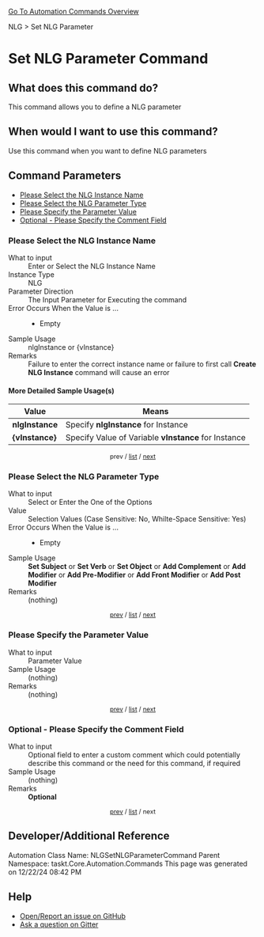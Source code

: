 <!--TITLE: Set NLG Parameter Command -->
<!-- SUBTITLE: a command in the NLG group. -->
[Go To Automation Commands Overview](/automation-commands.md)


NLG &gt; Set NLG Parameter


# Set NLG Parameter Command


## What does this command do?
This command allows you to define a NLG parameter


## When would I want to use this command?
Use this command when you want to define NLG parameters


<a id="param_list"></a>
## Command Parameters
- [Please Select the NLG Instance Name](#param_0)
- [Please Select the NLG Parameter Type](#param_1)
- [Please Specify the Parameter Value](#param_2)
- [Optional - Please Specify the Comment Field](#param_3)


<a id="param_0"></a>
### Please Select the NLG Instance Name


<dl>
<dt>What to input</dt><dd>Enter or Select the NLG Instance Name</dd>
<dt>Instance Type</dt><dd>NLG</dd>
<dt>Parameter Direction</dt><dd>The Input Parameter for Executing the command</dd>
<dt>Error Occurs When the Value is ...</dt><dd><ul>
<li>Empty</li>
</ul></dd>
<dt>Sample Usage</dt><dd>nlgInstance or {vInstance}</dd>
<dt>Remarks</dt><dd>Failure to enter the correct instance name or failure to first call <strong>Create NLG Instance</strong> command will cause an error</dd>
</dl>




#### More Detailed Sample Usage(s)
| Value | Means |
|---|---|
| <strong>nlgInstance</strong> | Specify **nlgInstance** for Instance |
| <strong>{vInstance}</strong> | Specify Value of Variable **vInstance** for Instance |


<div style="font-size: 90%; text-align: center">


prev / [list](#param_list) / [next](#param_1)


</div>


<a id="param_1"></a>
### Please Select the NLG Parameter Type


<dl>
<dt>What to input</dt><dd>Select or Enter the One of the Options</dd>
<dt>Value</dt><dd>Selection Values (Case Sensitive: No, Whilte-Space Sensitive: Yes)</dd>
<dt>Error Occurs When the Value is ...</dt><dd><ul>
<li>Empty</li>
</ul></dd>
<dt>Sample Usage</dt><dd><strong>Set Subject</strong> or  <strong>Set Verb</strong> or  <strong>Set Object</strong> or  <strong>Add Complement</strong> or  <strong>Add Modifier</strong> or  <strong>Add Pre-Modifier</strong> or  <strong>Add Front Modifier</strong> or  <strong>Add Post Modifier</strong></dd>
<dt>Remarks</dt><dd>(nothing)</dd>
</dl>




<div style="font-size: 90%; text-align: center">


[prev](#param_1) / [list](#param_list) / [next](#param_2)


</div>


<a id="param_2"></a>
### Please Specify the Parameter Value


<dl>
<dt>What to input</dt><dd>Parameter Value</dd>
<dt>Sample Usage</dt><dd>(nothing)</dd>
<dt>Remarks</dt><dd>(nothing)</dd>
</dl>




<div style="font-size: 90%; text-align: center">


[prev](#param_2) / [list](#param_list) / [next](#param_3)


</div>


<a id="param_3"></a>
### Optional - Please Specify the Comment Field


<dl>
<dt>What to input</dt><dd>Optional field to enter a custom comment which could potentially describe this command or the need for this command, if required</dd>
<dt>Sample Usage</dt><dd>(nothing)</dd>
<dt>Remarks</dt><dd><strong>Optional</strong><br></dd>
</dl>




<div style="font-size: 90%; text-align: center">


[prev](#param_3) / [list](#param_list) / next


</div>


## Developer/Additional Reference
Automation Class Name: NLGSetNLGParameterCommand
Parent Namespace: taskt.Core.Automation.Commands
This page was generated on 12/22/24 08:42 PM


## Help
- [Open/Report an issue on GitHub](https://github.com/rcktrncn/taskt/issues/new)
- [Ask a question on Gitter](https://gitter.im/taskt-rpa/Lobby)
